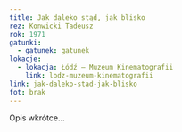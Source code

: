 ```yaml
---
title: Jak daleko stąd, jak blisko
rez: Konwicki Tadeusz
rok: 1971
gatunki: 
  - gatunek: gatunek
lokacje:
  - lokacja: Łódź – Muzeum Kinematografii
    link: lodz-muzeum-kinematografii
link: jak-daleko-stad-jak-blisko
fot: brak
---
```

Opis wkrótce…